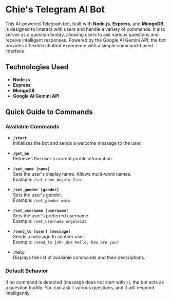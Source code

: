 # Chie's Telegram AI Bot

This AI-powered Telegram bot, built with **Node.js**, **Express**, and **MongoDB**, is designed to interact with users and handle a variety of commands. It also serves as a question buddy, allowing users to ask various questions and receive intelligent responses. Powered by the Google AI Gemini API, the bot provides a flexible chatbot experience with a simple command-based interface.

## Technologies Used

- **Node.js**
- **Express**
- **MongoDB**
- **Google AI Gemini API**

## Quick Guide to Commands

### Available Commands

- **`/start`**  
  Initializes the bot and sends a welcome message to the user.
  
- **`/get_me`**  
  Retrieves the user's current profile information.

- **`/set_name [name]`**  
  Sets the user's display name. Allows multi-word names.  
  Example: `/set_name Angelo Cruz`
  
- **`/set_gender [gender]`**  
  Sets the user's gender.  
  Example: `/set_gender male`
  
- **`/set_username [username]`**  
  Sets the user's preferred username.  
  Example: `/set_username angelo123`
  
- **`/send_to [user] [message]`**  
  Sends a message to another user.  
  Example: `/send_to john_doe Hello, how are you?`
  
- **`/help`**  
  Displays the list of available commands and their descriptions.

### Default Behavior

If no command is detected (message does not start with `/`), the bot acts as a question buddy. You can ask it various questions, and it will respond intelligently.
